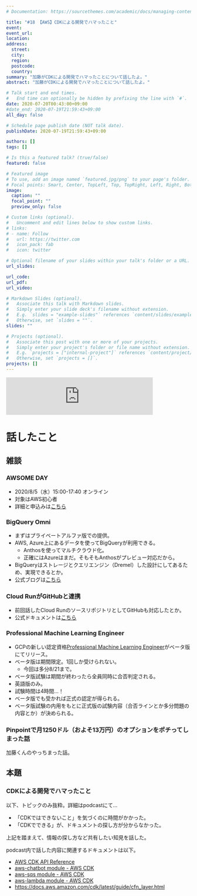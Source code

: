 ```yaml
---
# Documentation: https://sourcethemes.com/academic/docs/managing-content/

title: "#18 【AWS】CDKによる開発でハマったこと"
event:
event_url:
location:
address:
  street:
  city:
  region:
  postcode:
  country:
summary: "加藤がCDKによる開発でハマったことについて話したよ。"
abstract: "加藤がCDKによる開発でハマったことについて話したよ。"

# Talk start and end times.
#   End time can optionally be hidden by prefixing the line with `#`.
date: 2020-07-20T00:43:00+09:00
#date_end: 2020-07-19T21:59:43+09:00
all_day: false

# Schedule page publish date (NOT talk date).
publishDate: 2020-07-19T21:59:43+09:00

authors: []
tags: []

# Is this a featured talk? (true/false)
featured: false

# Featured image
# To use, add an image named `featured.jpg/png` to your page's folder. 
# Focal points: Smart, Center, TopLeft, Top, TopRight, Left, Right, BottomLeft, Bottom, BottomRight.
image:
  caption: ""
  focal_point: ""
  preview_only: false

# Custom links (optional).
#   Uncomment and edit lines below to show custom links.
# links:
# - name: Follow
#   url: https://twitter.com
#   icon_pack: fab
#   icon: twitter

# Optional filename of your slides within your talk's folder or a URL.
url_slides:

url_code:
url_pdf:
url_video:

# Markdown Slides (optional).
#   Associate this talk with Markdown slides.
#   Simply enter your slide deck's filename without extension.
#   E.g. `slides = "example-slides"` references `content/slides/example-slides.md`.
#   Otherwise, set `slides = ""`.
slides: ""

# Projects (optional).
#   Associate this post with one or more of your projects.
#   Simply enter your project's folder or file name without extension.
#   E.g. `projects = ["internal-project"]` references `content/project/deep-learning/index.md`.
#   Otherwise, set `projects = []`.
projects: []
---
```


<iframe src="https://anchor.fm/mukiudo/embed/episodes/AWSCDK-egv092" height="102px" width="400px" frameborder="0" scrolling="no"></iframe>

# 話したこと

## 雑談

### AWSOME DAY

* 2020/8/5（水）15:00-17:40 オンライン
* 対象はAWS初心者
* 詳細と申込みは[こちら](https://pages.awscloud.com/JAPAN-event-OE-awsomeday-online-20200805-reg-event-LP.html)

### BigQuery Omni

* まずはプライベートアルファ版での提供。
* AWS, Azure上にあるデータを使ってBigQueryが利用できる。
  - Anthosを使ってマルチクラウド化。
  - 正確にはAzureはまだ。そもそもAnthosがプレビュー対応だから。
* BigQueryはストレージとクエリエンジン（Dremel）した設計にしてあるため、実現できるとか。
* 公式ブログは[こちら](https://cloud.google.com/blog/ja/products/data-analytics/introducing-bigquery-omni)

### Cloud RunがGitHubと連携

* 前回話したCloud RunのソースリポジトリとしてGitHubも対応したとか。
* 公式ドキュメントは[こちら](https://cloud.google.com/run/docs/continuous-deployment-with-cloud-build)

### Professional Machine Learning Engineer

* GCPの新しい認定資格[Professional Machine Learning Engineer](https://cloud.google.com/certification/machine-learning-engineer)がベータ版にてリリース。
* ベータ版は期間限定。1回しか受けられない。
  - 今回は多分8/21まで。
* ベータ版試験は期間が終わったら全員同時に合否判定される。
* 英語版のみ。
* 試験時間は4時間...！
* ベータ版でも受かれば正式の認定が得られる。
* ベータ版試験の内用をもとに正式版の試験内容（合否ラインとか多分問題の内容とか）が決められる。

### Pinpointで月1250ドル（およそ13万円）のオプションをポチってしまった話

加藤くんのやっちまった話。


## 本題

### CDKによる開発でハマったこと

以下、トピックのみ抜粋。詳細はpodcastにて...

* 「CDKではできないこと」を気づくのに時間がかかった。
* 「CDKでできる」が、ドキュメントの探し方が分からなかった。

上記を踏まえて、情報の探し方など共有したい知見を話した。

podcast内で話した内容に関連するドキュメントは以下。

* [AWS CDK API Reference](https://docs.aws.amazon.com/cdk/api/latest/docs/aws-construct-library.html)
* [aws-chatbot module - AWS CDK](https://docs.aws.amazon.com/cdk/api/latest/docs/aws-chatbot-readme.html)
* [aws-sqs module - AWS CDK](https://docs.aws.amazon.com/cdk/api/latest/docs/aws-sqs-readme.html)
* [aws-lambda module - AWS CDK](https://docs.aws.amazon.com/cdk/api/latest/docs/aws-lambda-readme.html)
* https://docs.aws.amazon.com/cdk/latest/guide/cfn_layer.html


